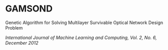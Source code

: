 # GAMSOND

Genetic Algorithm for Solving Multilayer Survivable Optical Network Design Problem 

_International Journal of Machine Learning and Computing, Vol. 2, No. 6, December 2012_
